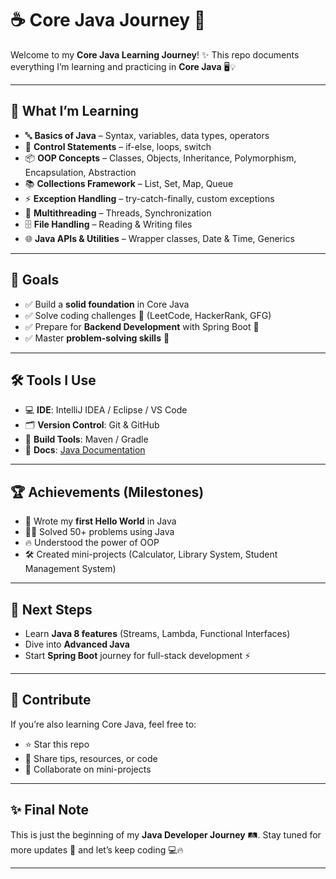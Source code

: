 # ☕ Core Java Journey 🚀

Welcome to my **Core Java Learning Journey**! ✨
This repo documents everything I’m learning and practicing in **Core Java** 🖥️💡

---

## 📖 What I’m Learning

* 🔤 **Basics of Java** – Syntax, variables, data types, operators
* 🔁 **Control Statements** – if-else, loops, switch
* 📦 **OOP Concepts** – Classes, Objects, Inheritance, Polymorphism, Encapsulation, Abstraction
* 📚 **Collections Framework** – List, Set, Map, Queue
* ⚡ **Exception Handling** – try-catch-finally, custom exceptions
* 🧵 **Multithreading** – Threads, Synchronization
* 🗄️ **File Handling** – Reading & Writing files
* 🌐 **Java APIs & Utilities** – Wrapper classes, Date & Time, Generics

---

## 🎯 Goals

* ✅ Build a **solid foundation** in Core Java
* ✅ Solve coding challenges 🧩 (LeetCode, HackerRank, GFG)
* ✅ Prepare for **Backend Development** with Spring Boot 🌱
* ✅ Master **problem-solving skills** 💪

---

## 🛠️ Tools I Use

* 💻 **IDE**: IntelliJ IDEA / Eclipse / VS Code
* 🗂️ **Version Control**: Git & GitHub
* 🔧 **Build Tools**: Maven / Gradle
* 📖 **Docs**: [Java Documentation](https://docs.oracle.com/javase/8/docs/)

---

## 🏆 Achievements (Milestones)

* 🌱 Wrote my **first Hello World** in Java
* 🧑‍💻 Solved 50+ problems using Java
* 🔥 Understood the power of OOP
* 🛠️ Created mini-projects (Calculator, Library System, Student Management System)

---

## 🚀 Next Steps

* Learn **Java 8 features** (Streams, Lambda, Functional Interfaces)
* Dive into **Advanced Java**
* Start **Spring Boot** journey for full-stack development ⚡

---

## 🙌 Contribute

If you’re also learning Core Java, feel free to:

* ⭐ Star this repo
* 📝 Share tips, resources, or code
* 🤝 Collaborate on mini-projects

---

## ✨ Final Note

This is just the beginning of my **Java Developer Journey** 🛤️.
Stay tuned for more updates 🔔 and let’s keep coding 💻🔥

---
